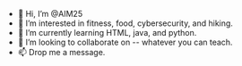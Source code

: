 - 👋 Hi, I’m @AIM25
- 👀 I’m interested in fitness, food, cybersecurity, and hiking.
- 🌱 I’m currently learning HTML, java, and python.
- 💞️ I’m looking to collaborate on -- whatever you can teach.
- 📫 Drop me a message.

<!---
AIM25/AIM25 is a ✨ special ✨ repository because its `README.md` (this file) appears on your GitHub profile.
You can click the Preview link to take a look at your changes.
--->
